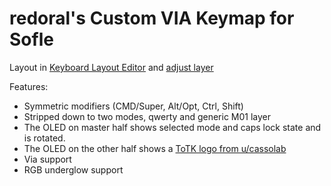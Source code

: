 # redoral's Custom VIA Keymap for Sofle

Layout in [Keyboard Layout Editor](http://www.keyboard-layout-editor.com/#/gists/76efb423a46cbbea75465cb468eef7ff) and [adjust layer](http://www.keyboard-layout-editor.com/#/gists/4bcf66f922cfd54da20ba04905d56bd4)

Features:

-   Symmetric modifiers (CMD/Super, Alt/Opt, Ctrl, Shift)
-   Stripped down to two modes, qwerty and generic M01 layer
-   The OLED on master half shows selected mode and caps lock state and is rotated.
-   The OLED on the other half shows a [ToTK logo from u/cassolab](https://www.reddit.com/r/MechanicalKeyboards/comments/15v1o4b/made_a_totk_pic_for_my_oled/)
-   Via support
-   RGB underglow support
